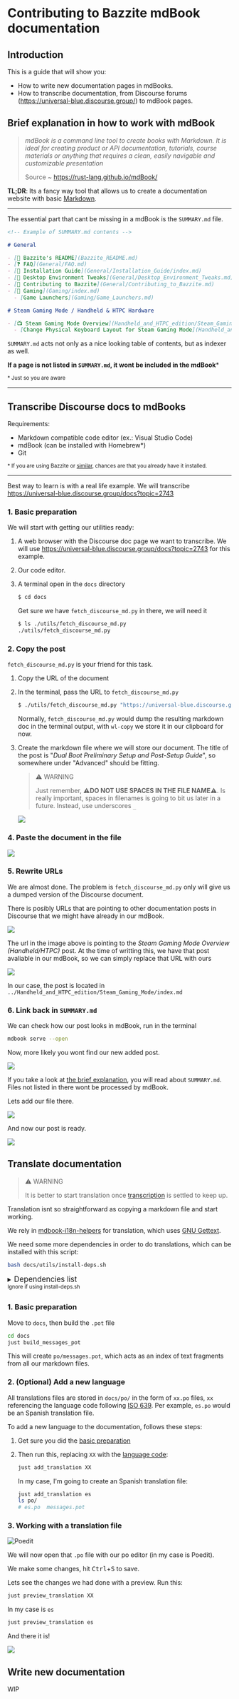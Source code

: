 # Contributing to Bazzite mdBook documentation

## Introduction

This is a guide that will show you:

- How to write new documentation pages in mdBooks.
- How to transcribe documentation, from Discourse forums (https://universal-blue.discourse.group/) to mdBook pages.

## Brief explanation in how to work with mdBook

> _mdBook is a command line tool to create books with Markdown. It is ideal for creating product or API documentation, tutorials, course materials or anything that requires a clean, easily navigable and customizable presentation_
>
> Source ~ https://rust-lang.github.io/mdBook/

**TL;DR**: Its a fancy way tool that allows us to create a documentation website with basic [Markdown](https://commonmark.org/help/).

---

The essential part that cant be missing in a mdBook is the `SUMMARY.md` file.

```md
<!-- Example of SUMMARY.md contents -->

# General

- [📜 Bazzite's README](Bazzite_README.md)
- [❓️ FAQ](General/FAQ.md)
- [📖 Installation Guide](General/Installation_Guide/index.md)
- [📝 Desktop Environment Tweaks](General/Desktop_Environment_Tweaks.md)
- [🤝 Contributing to Bazzite](General/Contributing_to_Bazzite.md)
- [🎲 Gaming](Gaming/index.md)
  - [Game Launchers](Gaming/Game_Launchers.md)

# Steam Gaming Mode / Handheld & HTPC Hardware

- [📺️ Steam Gaming Mode Overview](Handheld_and_HTPC_edition/Steam_Gaming_Mode/index.md)
  - [Change Physical Keyboard Layout for Steam Gaming Mode](Handheld_and_HTPC_edition/Change_Physical_Keyboard_Layout_for_Steam_Gaming_Mode.md)
```

`SUMMARY.md` acts not only as a nice looking table of contents, but as indexer as well.

**If a page is not listed in `SUMMARY.md`, it wont be included in the mdBook**\*

<small>\* Just so you are aware </small>

---

## Transcribe Discourse docs to mdBooks

Requirements:

- Markdown compatible code editor (ex.: Visual Studio Code)
- mdBook (can be installed with Homebrew\*)
- Git

<small>\* If you are using Bazzite or [similar](https://universal-blue.org/), chances are that you already have it installed.</small>

---

Best way to learn is with a real life example. We will transcribe https://universal-blue.discourse.group/docs?topic=2743

### 1. Basic preparation

We will start with getting our utilities ready:

1. A web browser with the Discourse doc page we want to transcribe. We will use <https://universal-blue.discourse.group/docs?topic=2743> for this example.
2. Our code editor.
3. A terminal open in the `docs` directory

   ```sh
   $ cd docs
   ```

   Get sure we have `fetch_discourse_md.py` in there, we will need it

   ```sh
   $ ls ./utils/fetch_discourse_md.py
   ./utils/fetch_discourse_md.py
   ```

### 2. Copy the post

`fetch_discourse_md.py` is your friend for this task.

1. Copy the URL of the document
2. In the terminal, pass the URL to `fetch_discourse_md.py`

   ```sh
   $ ./utils/fetch_discourse_md.py "https://universal-blue.discourse.group/docs?topic=2743" | wl-copy
   ```

   Normally, `fetch_discourse_md.py` would dump the resulting markdown doc in the terminal output, with `wl-copy` we store it in our clipboard for now.

3. Create the markdown file where we will store our document. The title of the post is "_Dual Boot Preliminary Setup and Post-Setup Guide_", so somewhere under "Advanced" should be fitting.

   > ⚠️ WARNING
   >
   > Just remember, ⚠️**DO NOT USE SPACES IN THE FILE NAME**⚠️. Is really important, spaces in filenames is going to bit us later in a future.
   > Instead, use underscores `_`

   ![](./src/img/doc_guide_filename.jpg)

### 4. Paste the document in the file

![](./src/img/doc_guide_paste.jpg)

### 5. Rewrite URLs

We are almost done. The problem is `fetch_discourse_md.py` only will give us a dumped version of the Discourse document.

There is posibly URLs that are pointing to other documentation posts in Discourse that we might have already in our mdBook.

![](./src/img/doc_guide_discourse_url.jpg)

The url in the image above is pointing to the _Steam Gaming Mode Overview (Handheld/HTPC)_ post.
At the time of writting this, we have that post avaliable in our mdBook, so we can simply replace that URL with ours

![](./src/img/doc_guide_rewrite_url.jpg)

In our case, the post is located in `../Handheld_and_HTPC_edition/Steam_Gaming_Mode/index.md`

### 6. Link back in `SUMMARY.md`

We can check how our post looks in mdBook, run in the terminal

```sh
mdbook serve --open
```

Now, more likely you wont find our new added post.

![](./src/img/doc_guide_where_did_go.jpg)

If you take a look at [the brief explanation](#brief-explanation-in-how-to-work-with-mdbook), you will read about `SUMMARY.md`. Files not listed in there wont be processed by mdBook.

Lets add our file there.

![](./src/img/doc_guide_add_summary.jpg)

And now our post is ready.

![](./src/img/doc_guide_there_you_are.jpg)

## Translate documentation

> ⚠️ WARNING
>
> It is better to start translation once [transcription](#transcribe-discourse-docs-to-mdbooks) is settled to keep up.

Translation isnt so straightforward as copying a markdown file and start working.

We rely in [mdbook-i18n-helpers](https://github.com/google/mdbook-i18n-helpers) for translation, which uses [GNU Gettext](https://www.gnu.org/software/gettext/manual/html_node/index.html).

We need some more dependencies in order to do translations, which can be installed with this script:

```sh
bash docs/utils/install-deps.sh
```

<details>
<summary>
<big>Dependencies list</big><br>
<sup>Ignore if using install-deps.sh</sup>
</summary>

- `.po` file editor (like [Poedit](https://flathub.org/apps/net.poedit.Poedit))
- Rust's `cargo` (you can install rust by running
  `brew install rustup; rustup-init`)
- `mdbook-i18n-helpers` (after installing rust,
  `cargo install mdbook-i18n-helpers`)

</details>

### 1. Basic preparation

Move to `docs`, then build the `.pot` file

```sh
cd docs
just build_messages_pot
```

This will create `po/messages.pot`, which acts as an index of text fragments
from all our markdown files.

### 2. (Optional) Add a new language

All translations files are stored in `docs/po/` in the form of `xx.po` files, `xx` referencing the language code following [ISO 639][ISO]. Per example, `es.po` would be an Spanish translation
file.

To add a new language to the documentation, follows these steps:

1. Get sure you did the [basic preparation](#1-basic-preparation-1)
2. Then run this, replacing `XX` with the [language code][ISO]:

   ```sh
   just add_translation XX
   ```

   In my case, I'm going to create an Spanish translation file:

   ```sh
   just add_translation es
   ls po/
   # es.po  messages.pot
   ```

### 3. Working with a translation file

![Poedit](./src/img/poedit.jpg)

We will now open that `.po` file with our po editor (in my case is Poedit).

We make some changes, hit <kbd>Ctrl</kbd>+<kbd>S</kbd> to save.

Lets see the changes we had done with a preview. Run this:

```sh
just preview_translation XX
```

In my case is `es`

```sh
just preview_translation es
```

And there it is!

![](./src/img/translation_example.jpg)

## Write new documentation

WIP

[ISO]: https://en.wikipedia.org/wiki/List_of_ISO_639_language_codes
